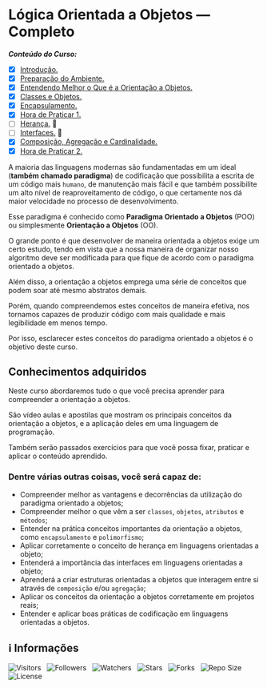 <!-- Título -->
# Lógica Orientada a Objetos — Completo

***Conteúdo do Curso:***

* [x] [Introdução.](https://github.com/Devsgeeknerd/mod-intr-log-ori-obj-com-bas)
* [x] [Preparação do Ambiente.](https://github.com/Devsgeeknerd/mod-pre-amb-log-ori-obj-com-bas)
* [x] [Entendendo Melhor o Que é a Orientação a Objetos.](https://github.com/Devsgeeknerd/mod-ent-mel-que-ori-obj-log-ori-obj-com-bas)
* [x] [Classes e Objetos.](https://github.com/Devsgeeknerd/mod-cla-obj-log-ori-obj-com-bas)
* [x] [Encapsulamento.](https://github.com/Devsgeeknerd/mod-enc-log-ori-obj-com-bas)
* [x] [Hora de Praticar 1.](https://github.com/Devsgeeknerd/mod-hor-pra-1-log-ori-obj-com-bas)
* [ ] [Herança.](https://github.com/Devsgeeknerd/mod-her-log-ori-obj-com-bas) &#128679;
* [ ] [Interfaces.](https://github.com/Devsgeeknerd/mod-int-log-ori-obj-com-bas) &#128679;
* [x] [Composição, Agregação e Cardinalidade.](https://github.com/Devsgeeknerd/mod-com-agr-car-log-ori-obj-com-bas)
* [x] [Hora de Praticar 2.](https://github.com/Devsgeeknerd/mod-hor-pra-2-log-ori-obj-com-bas)

A maioria das linguagens modernas são fundamentadas em um ideal (**também chamado paradigma**) de codificação que possibilita a escrita de um código mais `humano`, de manutenção mais fácil e que também possibilite um alto nível de reaproveitamento de código, o que certamente nos dá maior velocidade no processo de desenvolvimento.

Esse paradigma é conhecido como **Paradigma Orientado a Objetos** (POO) ou simplesmente **Orientação a Objetos** (OO).

O grande ponto é que desenvolver de maneira orientada a objetos exige um certo estudo, tendo em vista que a nossa maneira de organizar nosso algoritmo deve ser modificada para que fique de acordo com o paradigma orientado a objetos.

Além disso, a orientação a objetos emprega uma série de conceitos que podem soar até mesmo abstratos demais.

Porém, quando compreendemos estes conceitos de maneira efetiva, nos tornamos capazes de produzir código com mais qualidade e mais legibilidade em menos tempo.

Por isso, esclarecer estes conceitos do paradigma orientado a objetos é o objetivo deste curso.

## Conhecimentos adquiridos

Neste curso abordaremos tudo o que você precisa aprender para compreender a orientação a objetos.

São vídeo aulas e apostilas que mostram os principais conceitos da orientação a objetos, e a aplicação deles em uma linguagem de programação.

Também serão passados exercícios para que você possa fixar, praticar e aplicar o conteúdo aprendido.

### Dentre várias outras coisas, você será capaz de:

* Compreender melhor as vantagens e decorrências da utilização do paradigma orientado a objetos;
* Compreender melhor o que vêm a ser `classes`, `objetos`, `atributos` e `métodos`;
* Entender na prática conceitos importantes da orientação a objetos, como `encapsulamento` e `polimorfismo`;
* Aplicar corretamente o conceito de herança em linguagens orientadas a objeto;
* Entenderá a importância das interfaces em linguagens orientadas a objeto;
* Aprenderá a criar estruturas orientadas a objetos que interagem entre si através de `composição` e/ou `agregação`;
* Aplicar os conceitos da orientação a objetos corretamente em projetos reais;
* Entender e aplicar boas práticas de codificação em linguagens orientadas a objetos.

<!-- Informações -->
## &#8505; Informações

![Visitors](https://api.visitorbadge.io/api/visitors?path=Devsgeeknerd%2Fcur-log-ori-obj-com-bas&label=Visitantes&labelColor=%23700070&labelStyle=none&countColor=%23000fff&style=plastic&color=%23ffffff "Total de Visitantes")
&nbsp;
![Followers](https://img.shields.io/github/followers/Devsgeeknerd?style=p&label=Seguidores&labelColor=800080&color=000fff "Total de Seguidores")
&nbsp;
![Watchers](https://img.shields.io/github/watchers/Devsgeeknerd/cur-log-ori-obj-com-bas?style=p&label=Observadores&labelColor=800080&color=000fff "Total de Observadores")
&nbsp;
![Stars](https://img.shields.io/github/stars/Devsgeeknerd/cur-log-ori-obj-com-bas?style=p&label=Estrelas&labelColor=800080&color=000fff "Total de Estrelas")
&nbsp;
![Forks](https://img.shields.io/github/forks/Devsgeeknerd/cur-log-ori-obj-com-bas?style=p&label=Bifurcações&labelColor=800080&color=000fff "Total de Bifurcações")
&nbsp;
![Repo Size](https://img.shields.io/github/repo-size/Devsgeeknerd/cur-log-ori-obj-com-bas?style=p&label=Tamanho&labelColor=800080&color=000fff "Tamanho do Repositório")
&nbsp;
![License](https://img.shields.io/github/license/Devsgeeknerd/cur-log-ori-obj-com-bas?style=p&label=Licença&labelColor=800080&color=000fff "Licença do Repositório")
